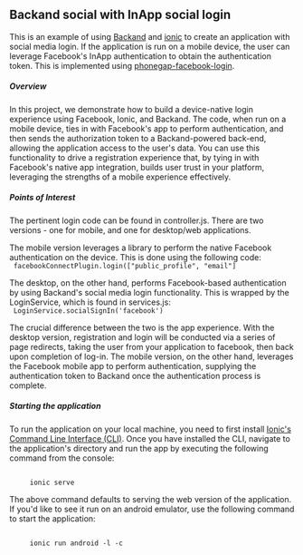 ## Backand social with InApp social login

This is an example of using [Backand](https://www.backand.com) and [ionic](www.ionicframework.com) to create an application with social media login. If the application is run on a mobile device, the user can leverage Facebook's InApp authentication to obtain the authentication token. This is implemented using [phonegap-facebook-login](https://github.com/Wizcorp/phonegap-facebook-plugin).

##### Overview
In this project, we demonstrate how to build a device-native login experience using Facebook, Ionic, and Backand. The code, when run on a mobile device, ties in with Facebook's app to perform authentication, and then sends the authorization token to a Backand-powered back-end, allowing the application access to the user's data. You can use this functionality to drive a registration experience that, by tying in with Facebook's native app integration, builds user trust in your platform, leveraging the strengths of a mobile experience effectively.

##### Points of Interest
The pertinent login code can be found in controller.js. There are two versions - one for mobile, and one for desktop/web applications. 

The mobile version leverages a library to perform the native Facebook authentication on the device. This is done using the following code:
<br/>
<code>
     facebookConnectPlugin.login(["public_profile", "email"]
</code>     

The desktop, on the other hand, performs Facebook-based authentication by using Backand's social media login functionality. This is wrapped by the LoginService, which is found in services.js:
<br/>
<code>
     LoginService.socialSignIn('facebook')
</code>

The crucial difference between the two is the app experience. With the desktop version, registration and login will be conducted via a series of page redirects, taking the user from your application to facebook, then back upon completion of log-in. The mobile version, on the other hand, leverages the Facebook mobile app to perform authentication, supplying the authentication token to Backand once the authentication process is complete.
 
##### Starting the application

To run the application on your local machine, you need to first install [Ionic's Command Line Interface (CLI)](http://ionicframework.com/docs/cli/). Once you have installed the CLI, navigate to the application's directory and run the app by executing the following command from the console:

<code>
     ionic serve
</code>

The above command defaults to serving the web version of the application. If you'd like to see it run on an android emulator, use the following command to start the application:

<code>
     ionic run android -l -c
</code>

